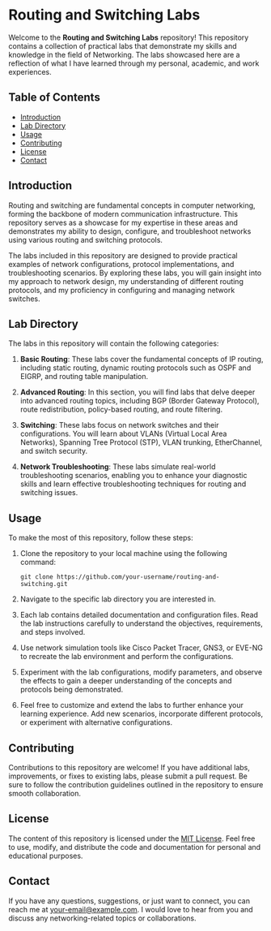 # Routing and Switching Labs

Welcome to the **Routing and Switching Labs** repository! This repository contains a collection of practical labs that demonstrate my skills and knowledge in the field of Networking. The labs showcased here are a reflection of what I have learned through my personal, academic, and work experiences.

## Table of Contents

- [Introduction](#introduction)
- [Lab Directory](#lab-directory)
- [Usage](#usage)
- [Contributing](#contributing)
- [License](#license)
- [Contact](#contact)

## Introduction

Routing and switching are fundamental concepts in computer networking, forming the backbone of modern communication infrastructure. This repository serves as a showcase for my expertise in these areas and demonstrates my ability to design, configure, and troubleshoot networks using various routing and switching protocols.

The labs included in this repository are designed to provide practical examples of network configurations, protocol implementations, and troubleshooting scenarios. By exploring these labs, you will gain insight into my approach to network design, my understanding of different routing protocols, and my proficiency in configuring and managing network switches.

## Lab Directory

The labs in this repository will contain the following categories:

1. **Basic Routing**: These labs cover the fundamental concepts of IP routing, including static routing, dynamic routing protocols such as OSPF and EIGRP, and routing table manipulation.

2. **Advanced Routing**: In this section, you will find labs that delve deeper into advanced routing topics, including BGP (Border Gateway Protocol), route redistribution, policy-based routing, and route filtering.

3. **Switching**: These labs focus on network switches and their configurations. You will learn about VLANs (Virtual Local Area Networks), Spanning Tree Protocol (STP), VLAN trunking, EtherChannel, and switch security.

4. **Network Troubleshooting**: These labs simulate real-world troubleshooting scenarios, enabling you to enhance your diagnostic skills and learn effective troubleshooting techniques for routing and switching issues.

## Usage

To make the most of this repository, follow these steps:

1. Clone the repository to your local machine using the following command:

   ```shell
   git clone https://github.com/your-username/routing-and-switching.git
   ```

2. Navigate to the specific lab directory you are interested in.

3. Each lab contains detailed documentation and configuration files. Read the lab instructions carefully to understand the objectives, requirements, and steps involved.

4. Use network simulation tools like Cisco Packet Tracer, GNS3, or EVE-NG to recreate the lab environment and perform the configurations.

5. Experiment with the lab configurations, modify parameters, and observe the effects to gain a deeper understanding of the concepts and protocols being demonstrated.

6. Feel free to customize and extend the labs to further enhance your learning experience. Add new scenarios, incorporate different protocols, or experiment with alternative configurations.

## Contributing

Contributions to this repository are welcome! If you have additional labs, improvements, or fixes to existing labs, please submit a pull request. Be sure to follow the contribution guidelines outlined in the repository to ensure smooth collaboration.

## License

The content of this repository is licensed under the [MIT License](LICENSE). Feel free to use, modify, and distribute the code and documentation for personal and educational purposes.

## Contact

If you have any questions, suggestions, or just want to connect, you can reach me at [your-email@example.com](mailto:your-email@example.com). I would love to hear from you and discuss any networking-related topics or collaborations.
